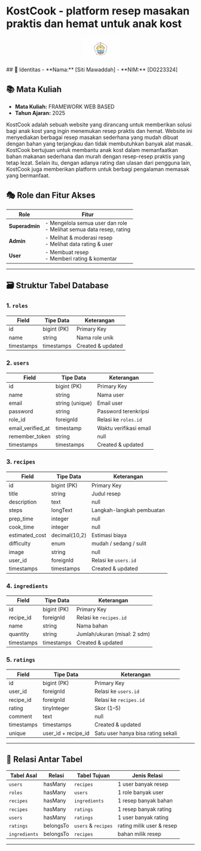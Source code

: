 # KostCook - platform resep masakan praktis dan hemat untuk anak kost
<p align="center">
  <img src="public/image/logo.png" alt="KostCook Logo" width="100">
</p>
## 👤 Identitas
- **Nama:** [Siti Mawaddah]
- **NIM:** [D0223324]

## 📚 Mata Kuliah
- **Mata Kuliah:** FRAMEWORK WEB BASED
- **Tahun Ajaran:** 2025

KostCook adalah sebuah website yang dirancang untuk memberikan solusi bagi anak kost yang ingin menemukan resep praktis dan hemat. Website ini menyediakan berbagai resep masakan sederhana yang mudah dibuat dengan bahan yang terjangkau dan tidak membutuhkan banyak alat masak.
KostCook bertujuan untuk membantu anak kost dalam memanfaatkan bahan makanan sederhana dan murah dengan resep-resep praktis yang tetap lezat. Selain itu, dengan adanya rating dan ulasan dari pengguna lain, KostCook juga memberikan platform untuk berbagi pengalaman memasak yang bermanfaat.

## 🎭 Role dan Fitur Akses

| Role         | Fitur                                                                 |
|--------------|------------------------------------------------------------------------|
| **Superadmin** | - Mengelola semua user dan role<br>- Melihat semua data resep, rating |
| **Admin**      | - Melihat & moderasi resep<br>- Melihat data rating & user            |
| **User**       | - Membuat resep<br>- Memberi rating & komentar                        |

---

## 🗃️ Struktur Tabel Database

### 1. `roles`
| Field     | Tipe Data     | Keterangan         |
|-----------|---------------|--------------------|
| id        | bigint (PK)   | Primary Key        |
| name      | string        | Nama role unik     |
| timestamps| timestamps    | Created & updated  |

### 2. `users`
| Field             | Tipe Data     | Keterangan                    |
|------------------|---------------|-------------------------------|
| id               | bigint (PK)   | Primary Key                   |
| name             | string        | Nama user                     |
| email            | string (unique)| Email user                   |
| password         | string        | Password terenkripsi          |
| role_id          | foreignId     | Relasi ke `roles.id`          |
| email_verified_at| timestamp     | Waktu verifikasi email        |
| remember_token   | string|null   | Token login                   |
| timestamps       | timestamps    | Created & updated             |

### 3. `recipes`
| Field         | Tipe Data     | Keterangan                            |
|---------------|---------------|----------------------------------------|
| id            | bigint (PK)   | Primary Key                           |
| title         | string        | Judul resep                           |
| description   | text|null     | Deskripsi singkat                     |
| steps         | longText      | Langkah-langkah pembuatan             |
| prep_time     | integer|null  | Waktu persiapan (menit)              |
| cook_time     | integer|null  | Waktu memasak (menit)                |
| estimated_cost| decimal(10,2) | Estimasi biaya                        |
| difficulty    | enum          | mudah / sedang / sulit               |
| image         | string|null   | Path gambar                          |
| user_id       | foreignId     | Relasi ke `users.id`                 |
| timestamps    | timestamps    | Created & updated                    |

### 4. `ingredients`
| Field     | Tipe Data     | Keterangan                  |
|-----------|---------------|-----------------------------|
| id        | bigint (PK)   | Primary Key                 |
| recipe_id | foreignId     | Relasi ke `recipes.id`      |
| name      | string        | Nama bahan                  |
| quantity  | string        | Jumlah/ukuran (misal: 2 sdm)|
| timestamps| timestamps    | Created & updated           |

### 5. `ratings`
| Field     | Tipe Data     | Keterangan                            |
|-----------|---------------|----------------------------------------|
| id        | bigint (PK)   | Primary Key                           |
| user_id   | foreignId     | Relasi ke `users.id`                  |
| recipe_id | foreignId     | Relasi ke `recipes.id`                |
| rating    | tinyInteger   | Skor (1–5)                            |
| comment   | text|null     | Komentar pengguna                     |
| timestamps| timestamps    | Created & updated                     |
| unique    | user_id + recipe_id | Satu user hanya bisa rating sekali |

---

## 🔗 Relasi Antar Tabel

| Tabel Asal     | Relasi           | Tabel Tujuan | Jenis Relasi       |
|----------------|------------------|--------------|---------------------|
| `users`        | hasMany          | `recipes`    | 1 user banyak resep |
| `roles`        | hasMany          | `users`      | 1 role banyak user  |
| `recipes`      | hasMany          | `ingredients`| 1 resep banyak bahan|
| `recipes`      | hasMany          | `ratings`    | 1 resep banyak rating|
| `users`        | hasMany          | `ratings`    | 1 user banyak rating|
| `ratings`      | belongsTo        | `users` & `recipes` | rating milik user & resep |
| `ingredients`  | belongsTo        | `recipes`    | bahan milik resep   |

---


